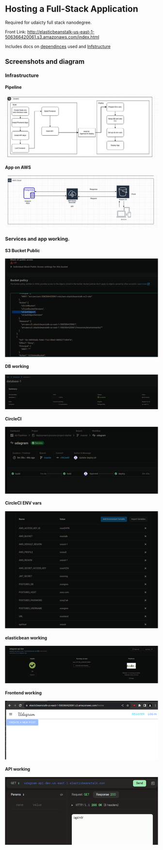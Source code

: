 # Hosting a Full-Stack Application

Required for udaicty full stack nanodegree.

Front Link: http://elasticbeanstalk-us-east-1-506366420061.s3.amazonaws.com/index.html

Includes docs on [dependinces](https://github.com/MinaSameh1/deployment-process-project-starter/blob/master/docs/dependencies.md) used and [Infstructure](https://github.com/MinaSameh1/deployment-process-project-starter/blob/master/docs/Infrastructure.md)

## Screenshots and diagram

### Infrastructure

#### Pipeline

![Pipeline](screens/PIPELINE.png)

#### App on AWS

![AWS](screens/AWS.png)

### Services and app working.

#### S3 Bucket Public

![public](screens/Public.png)

#### DB working

![dbWorking](screens/dbWorking.png)

#### CircleCI

![CircleCI](screens/circleCI.png)

#### CircleCI ENV vars

![circleEnv](screens/CircleEnv.png)

#### elasticbean working

![elastic bean](screens/elasticbean.png)

#### Frontend working

![front](screens/frontWorking.png)

#### API working

![apiworking](screens/apiWorking.png)
